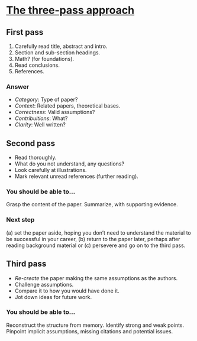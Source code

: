 # [The three-pass approach][How to Read a Paper]

## First pass

1. Carefully read title, abstract and intro.
2. Section and sub-section headings.
3. Math? (for foundations).
4. Read conclusions.
5. References.

### Answer

- *Category*: Type of paper?
- *Context*: Related papers, theoretical bases.
- *Correctness*: Valid assumptions?
- *Contribuitions*: What?
- *Clarity*: Well written?

## Second pass

- Read thoroughly.
- What do you not understand, any questions?
- Look carefully at illustrations.
- Mark relevant unread references (further reading).

### You should be able to...

Grasp the content of the paper.
Summarize, with supporting evidence.

### Next step

(a) set the paper aside, hoping you don’t need to understand the material to be
    successful in your career,
(b) return to the paper later, perhaps after reading background material or
(c) persevere and go on to the third pass.

## Third pass

- *Re-create* the paper making the same assumptions as the authors.
- Challenge assumptions.
- Compare it to how you would have done it.
- Jot down ideas for future work.

### You should be able to...

Reconstruct the structure from memory.
Identify strong and weak points.
Pinpoint implicit assumptions, missing citations and potential issues.

[How to Read a Paper]: https://svr-sk818-web.cl.cam.ac.uk/keshav/papers/07/paper-reading.pdf
